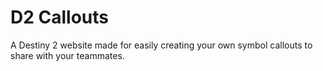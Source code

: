 # D2 Callouts

A Destiny 2 website made for easily creating your own symbol callouts to share with your teammates.

